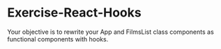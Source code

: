 # Exercise-React-Hooks
Your objective is to rewrite your App and FilmsList class components as functional components with hooks.

